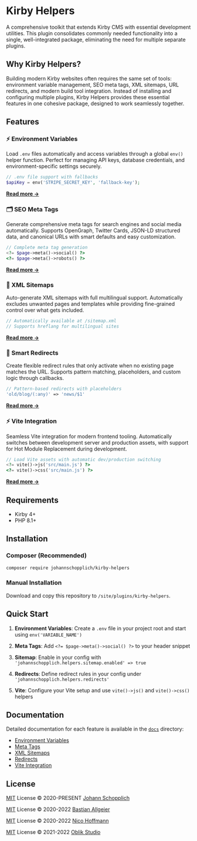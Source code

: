 # Kirby Helpers

A comprehensive toolkit that extends Kirby CMS with essential development utilities. This plugin consolidates commonly needed functionality into a single, well-integrated package, eliminating the need for multiple separate plugins.

## Why Kirby Helpers?

Building modern Kirby websites often requires the same set of tools: environment variable management, SEO meta tags, XML sitemaps, URL redirects, and modern build tool integration. Instead of installing and configuring multiple plugins, Kirby Helpers provides these essential features in one cohesive package, designed to work seamlessly together.

## Features

### ⚡️ Environment Variables

Load `.env` files automatically and access variables through a global `env()` helper function. Perfect for managing API keys, database credentials, and environment-specific settings securely.

```php
// .env file support with fallbacks
$apiKey = env('STRIPE_SECRET_KEY', 'fallback-key');
```

**[Read more →](./docs/env.md)**

### 🗂 SEO Meta Tags

Generate comprehensive meta tags for search engines and social media automatically. Supports OpenGraph, Twitter Cards, JSON-LD structured data, and canonical URLs with smart defaults and easy customization.

```php
// Complete meta tag generation
<?= $page->meta()->social() ?>
<?= $page->meta()->robots() ?>
```

**[Read more →](./docs/meta.md)**

### 🧭 XML Sitemaps

Auto-generate XML sitemaps with full multilingual support. Automatically excludes unwanted pages and templates while providing fine-grained control over what gets included.

```php
// Automatically available at /sitemap.xml
// Supports hreflang for multilingual sites
```

**[Read more →](./docs/sitemap.md)**

### 🔀 Smart Redirects

Create flexible redirect rules that only activate when no existing page matches the URL. Supports pattern matching, placeholders, and custom logic through callbacks.

```php
// Pattern-based redirects with placeholders
'old/blog/(:any)' => 'news/$1'
```

**[Read more →](./docs/redirects.md)**

### ⚡️ Vite Integration

Seamless Vite integration for modern frontend tooling. Automatically switches between development server and production assets, with support for Hot Module Replacement during development.

```php
// Load Vite assets with automatic dev/production switching
<?= vite()->js('src/main.js') ?>
<?= vite()->css('src/main.js') ?>
```

**[Read more →](./docs/vite.md)**

## Requirements

- Kirby 4+
- PHP 8.1+

## Installation

### Composer (Recommended)

```bash
composer require johannschopplich/kirby-helpers
```

### Manual Installation

Download and copy this repository to `/site/plugins/kirby-helpers`.

## Quick Start

1. **Environment Variables**: Create a `.env` file in your project root and start using `env('VARIABLE_NAME')`

2. **Meta Tags**: Add `<?= $page->meta()->social() ?>` to your header snippet

3. **Sitemap**: Enable in your config with `'johannschopplich.helpers.sitemap.enabled' => true`

4. **Redirects**: Define redirect rules in your config under `'johannschopplich.helpers.redirects'`

5. **Vite**: Configure your Vite setup and use `vite()->js()` and `vite()->css()` helpers

## Documentation

Detailed documentation for each feature is available in the [`docs`](./docs) directory:

- [Environment Variables](./docs/env.md)
- [Meta Tags](./docs/meta.md)
- [XML Sitemaps](./docs/sitemap.md)
- [Redirects](./docs/redirects.md)
- [Vite Integration](./docs/vite.md)

## License

[MIT](./LICENSE) License © 2020-PRESENT [Johann Schopplich](https://github.com/johannschopplich)

[MIT](./LICENSE) License © 2020-2022 [Bastian Allgeier](https://github.com/getkirby)

[MIT](./LICENSE) License © 2020-2022 [Nico Hoffmann](https://github.com/getkirby)

[MIT](./LICENSE) License © 2021-2022 [Oblik Studio](https://github.com/OblikStudio)
